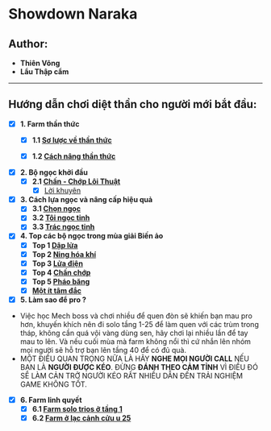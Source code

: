 # Showdown Naraka
## Author:
- **Thiên Võng**
- **Lẩu Thập cẩm**
---


## Hướng dẫn chơi diệt thần cho người mới bắt đầu:

- [x] **1. Farm thần thức**
  - [x] **1.1 [Sơ lược về thần thức](https://github.com/vietkong2222/Showdown_Naraka/blob/main/Sense%20Farming/throughsense.md)**
  - [x] **1.2 [Cách nâng thần thức](https://github.com/vietkong2222/Showdown_Naraka/blob/main/Sense%20Farming/senseupgrade.md)**
    

- [x] **2. Bộ ngọc khởi đầu**
  - [x] **2.1 [Chấn - Chớp Lôi Thuật](https://github.com/vietkong2222/Showdown_Naraka/blob/main/First%20Jades%20Set/Chanchop.md)**
    - [x] [Lời khuyên](https://github.com/vietkong2222/Showdown_Naraka/blob/main/First%20Jades%20Set/loikhuyen.md)

- [x] **3. Cách lựa ngọc và nâng cấp hiệu quả**
  - [x] **3.1 [Chọn ngọc](https://github.com/vietkong2222/Showdown_Naraka/blob/main/Jades%20Upgrade/chonngoc.md)**
  - [x] **3.2 [Tôi ngọc tinh](https://github.com/vietkong2222/Showdown_Naraka/blob/main/Jades%20Upgrade/toingoctinh.md)**
  - [x] **3.3 [Trác ngọc tinh](https://github.com/vietkong2222/Showdown_Naraka/blob/main/Jades%20Upgrade/tracngoctinh.md)**

- [x] **4. Top các bộ ngọc trong mùa giải Biến ảo**
  - [x] **Top 1 [Dập lửa](https://github.com/vietkong2222/Showdown_Naraka/blob/main/Top%20Jades%20Set/daplua.md)**
  - [x] **Top 2 [Ning hóa khí](https://github.com/vietkong2222/Showdown_Naraka/blob/main/Top%20Jades%20Set/ninghoakhi.md)**
  - [x] **Top 3 [Lửa điện](https://github.com/vietkong2222/Showdown_Naraka/blob/main/Top%20Jades%20Set/luadien.md)**
  - [x] **Top 4 [Chấn chớp](https://github.com/vietkong2222/Showdown_Naraka/blob/main/Top%20Jades%20Set/chanchop.md)**
  - [x] **Top 5 [Pháo băng](https://github.com/vietkong2222/Showdown_Naraka/blob/main/Top%20Jades%20Set/phaobang.md)**
  - [x] **[Một ít tâm đắc](https://github.com/vietkong2222/Showdown_Naraka/blob/main/Top%20Jades%20Set/tamdac.md)**

- [x] **5. Làm sao để pro ?**
 - Việc học Mech boss và chơi nhiều để quen đòn sẽ khiến bạn mau pro hơn, khuyến khích nên đi solo tầng 1-25 để làm quen với các trùm trong tháp, không cần quá vội vàng dùng sen, hãy chơi lại nhiều lần để tay mau to lên. Và nếu cuối mùa mà farm không nổi thì cứ nhắn lên nhóm mọi người sẽ hỗ trợ bạn lên tầng 40 để có đủ quà.
 - MỘT ĐIỀU QUAN TRỌNG NỮA LÀ HÃY **NGHE MỌI NGƯỜI CALL** NẾU BẠN LÀ **NGƯỜI ĐƯỢC KÉO**. ĐỪNG **ĐÁNH THEO CẢM TỈNH** VÌ ĐIỀU ĐÓ SẼ LÀM CẢN TRỞ NGƯỜI KÉO RẤT NHIỀU DẪN ĐẾN TRẢI NGHIỆM GAME KHÔNG TỐT. 
  
- [x] **6. Farm linh quyết**
  - [x] **6.1 [Farm solo trios ở tầng 1](https://github.com/vietkong2222/Showdown_Naraka/blob/main/Arima%20Ring%20Farming/solotrios.md)**
  - [x] **6.2 [Farm ở lạc cảnh cửu u 25](https://github.com/vietkong2222/Showdown_Naraka/blob/main/Arima%20Ring%20Farming/9u25.md)**